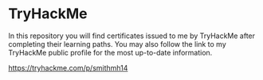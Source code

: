# TryHackMe

<script src="https://tryhackme.com/badge/734999"></script>

In this repository you will find certificates issued to me by TryHackMe after completing their learning paths.  You may also follow the link to my TryHackMe public profile for the most up-to-date information.

https://tryhackme.com/p/smithmh14


